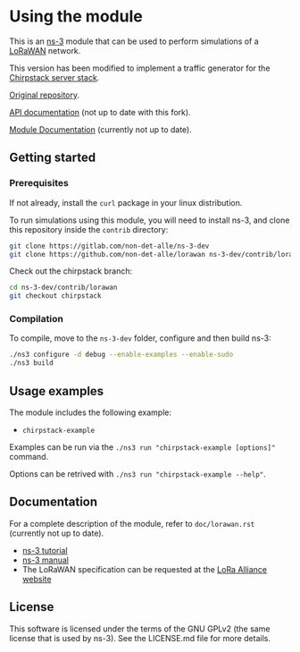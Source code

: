 # Using the module #

This is an [ns-3](https://www.nsnam.org "ns-3 Website") module that can be used
to perform simulations of a [LoRaWAN](http://www.lora-alliance.org/technology
"LoRa Alliance") network.

This version has been modified to implement a traffic generator for the [Chirpstack server stack](https://www.chirpstack.io/ "ChirpStack, open-source LoRaWAN® Network Server").

[Original repository](https://github.com/signetlabdei/lorawan "LoRaWAN ns-3 module").

[API documentation](https://signetlabdei.github.io/lorawan-docs/html/index.html) (not up to date with this fork).

[Module Documentation](https://signetlabdei.github.io/lorawan-docs/models/build/html/lorawan.html) (currently not up to date).

## Getting started ##

### Prerequisites ###

If not already, install the `curl` package in your linux distribution.

To run simulations using this module, you will need to install ns-3, and clone
this repository inside the `contrib` directory:

```bash
git clone https://gitlab.com/non-det-alle/ns-3-dev
git clone https://github.com/non-det-alle/lorawan ns-3-dev/contrib/lorawan
```

Check out the chirpstack branch:

```bash
cd ns-3-dev/contrib/lorawan
git checkout chirpstack
```

### Compilation ###

To compile, move to the `ns-3-dev` folder, configure and then build ns-3:

```bash
./ns3 configure -d debug --enable-examples --enable-sudo
./ns3 build
```
## Usage examples ##

The module includes the following example:

- `chirpstack-example`

Examples can be run via the `./ns3 run "chirpstack-example [options]"` command.

Options can be retrived with `./ns3 run "chirpstack-example --help"`.

## Documentation ##

For a complete description of the module, refer to `doc/lorawan.rst` (currently not up to date).

- [ns-3 tutorial](https://www.nsnam.org/docs/tutorial/html "ns-3 Tutorial")
- [ns-3 manual](https://www.nsnam.org/docs/manual/html "ns-3 Manual")
- The LoRaWAN specification can be requested at the [LoRa Alliance
  website](http://www.lora-alliance.org)

## License ##

This software is licensed under the terms of the GNU GPLv2 (the same license
that is used by ns-3). See the LICENSE.md file for more details.